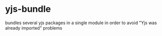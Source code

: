 # yjs-bundle
bundles several yjs packages in a single module in order to avoid "Yjs was already imported" problems
